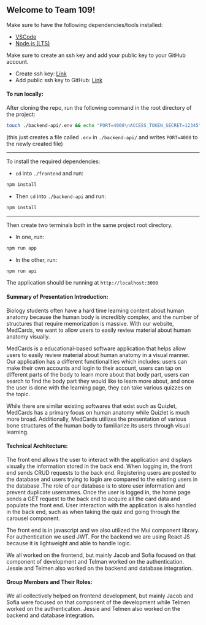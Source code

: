 ## Welcome to Team 109!

Make sure to have the following dependencies/tools installed:
  - [VSCode](https://code.visualstudio.com/)
  - [Node.js (LTS)](https://nodejs.org/en)

Make sure to create an ssh key and add your public key to your GitHub account.
  - Create ssh key: [Link](https://docs.github.com/en/authentication/connecting-to-github-with-ssh/generating-a-new-ssh-key-and-adding-it-to-the-ssh-agent)
  - Add public ssh key to GitHub: [Link](https://docs.github.com/en/authentication/connecting-to-github-with-ssh/adding-a-new-ssh-key-to-your-github-account)

#### To run locally:

After cloning the repo, run the following command in the root directory of the project:  
```bash
touch ./backend-api/.env && echo "PORT=4000\nACCESS_TOKEN_SECRET=12345" > ./backend-api/.env
```
(this just creates a file called `.env` in `./backend-api/` and writes `PORT=4000` to the newly created file)

---

To install the required dependencies:
  - `cd` into `./frontend` and run:
  ```bash
  npm install
  ```
  - Then `cd` into `./backend-api` and run:
  ```bash
  npm install
  ```

---

Then create two terminals both in the same project root directory.
  - In one, run:
  ```bash
  npm run app
  ```
  - In the other, run:
  ```bash
  npm run api
  ```

The application should be running at `http://localhost:3000`


#### Summary of Presentation Introduction:
Biology students often have a hard time learning content about human anatomy because the human body is incredibly complex, and the number of structures that require memorization is massive. With our website, MedCards, we want to allow users to easily review material about human anatomy visually. 

MedCards is a educational-based software application that helps allow users to easily review material about human anatomy in a visual manner. Our application has a different functionalities which includes: users can make their own accounts and login to their account, users can tap on different parts of the body to learn more about that body part, users can search to find the body part they would like to learn more about, and once the user is done with the learning page, they can take various quizzes on the topic. 

While there are similar existing softwares that exist such as Quizlet, MedCards has a primary focus on human anatomy while Quizlet is much more broad. Additionally, MedCards utilizes the presentation of various bone structures of the human body to familiarize its users through visual learning.

#### Technical Architecture:
The front end allows the user to interact with the application and displays visually the information stored in the back end. When logging in, the front end sends CRUD requests to the back end. Registering users are posted to the database and users trying to login are compared to the existing users in the database .The role of our database is to store user information and prevent duplicate usernames. Once the user is logged in, the home page sends a GET request to the back end to acquire all the card data and populate the front end. User interaction with the application is also handled in the back end, such as when taking the quiz and going through the carousel component. 

The front end is in javascript and we also utilized the Mui component library. For authentication we used JWT. For the backend we are using React JS because it is lightweight and able to handle logic. 

We all worked on the frontend, but mainly Jacob and Sofia focused on that component of development and Telman worked on the authentication. Jessie and Telmen also worked on the backend and database integration. 


#### Group Members and Their Roles:
We all collectively helped on frontend development, but mainly Jacob and Sofia were focused on that component of the development while Telmen worked on the authentication. Jessie and Telmen also worked on the backend and database integration. 


 



